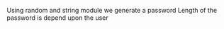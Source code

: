 Using random and string module we generate a password
Length of the password is depend upon the user
